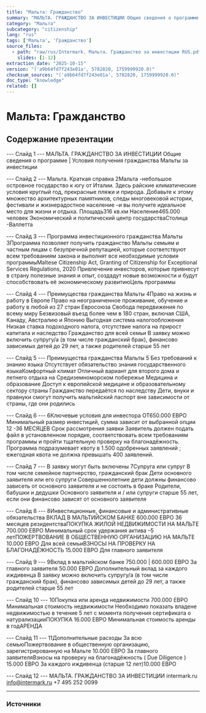 ```yaml
---
title: "Мальта: Гражданство"
summary: "МАЛЬТА. ГРАЖДАНСТВО ЗА ИНВЕСТИЦИИ Общие сведения о программе   |   Условия получения гражданства Мальты за инвестиции Мальта."
category: "Мальта"
subcategory: "citizenship"
lang: "rus"
tags: ['Мальта', 'Гражданство']
source_files:
  - path: "raw/rus/Intermark. Мальта. Гражданство за инвестиции RUS.pdf"
    slides: [1-12]
extraction_date: "2025-10-15"
version: "('a9b64fd7f243e01a', 5782820, 1759999920.0)"
checksum_sources: "('a9b64fd7f243e01a', 5782820, 1759999920.0)"
doc_type: "knowledge"
related: []
---
```


# Мальта: Гражданство

## Содержание презентации

--- Слайд 1 ---
МАЛЬТА. ГРАЖДАНСТВО ЗА ИНВЕСТИЦИИ
Общие сведения о программе   |   Условия получения гражданства Мальты за инвестиции

--- Слайд 2 ---
Мальта.
Краткая справка
2Мальта -небольшое островное государство к югу от Италии. 
Здесь райские климатические условия круглый год, 
прекрасные пляжи и природа. Добавьте к этому множество 
архитектурных памятников, следы многовековой истории, 
фестивали и жизнерадостное население –и вы получите 
идеальное место для жизни и отдыха.
Площадь316 кв.км
Население465.000  человек
Экономический и политический центр государстваСтолица -Валлетта

--- Слайд 3 ---
Программа инвестиционного 
гражданства Мальты
3Программа позволяет получить гражданство Мальты семьям 
и частным лицам с безупречной репутацией, которые 
соответствуют всем требованиям закона и выполнят все 
необходимые условия программыMaltese Citizenship Act, Granting of Citizenship 
for Exceptional Services Regulations, 2020
Привлечение инвесторов, которые привнесут в страну 
полезные знания и опыт, создадут новые возможности и 
будут способствовать её экономическому развитиюЦель программы

--- Слайд 4 ---
Преимущества 
гражданства Мальты
4Право на жизнь и работу в Европе
Право на неограниченное проживание, обучение 
и работу в любой из 27 стран Евросоюза
Свобода передвижения по всему миру
Безвизовый въезд более чем в 180 стран, включая США, Канаду, Австралию и Японию
Выгодная система налогообложения 
Низкая ставка подоходного налога, отсутствие налога на прирост капитала и наследство
Гражданство для всей семьи
В заявку можно включить супругу/а (в том числе гражданский брак), финансово зависимых детей
до 29 лет, а также родителей старше 55 лет

--- Слайд 5 ---
Преимущества 
гражданства Мальты
5
Без требований к знанию языка
Отсутствует обязательство знания 
государственного языкаКомфортный климат
Отличный вариант для второго дома и летнего отдыха на Средиземноморском побережье
Медицина и образование
Доступ к европейской медицине и образовательному сектору страны
Гражданство передаётся по наследству 
Дети, внуки и правнуки смогут получить мальтийский паспорт вне зависимости от страны, где они родились

--- Слайд 6 ---
6Ключевые условия
для инвестора
ОТ650.000 ЕВРО
Минимальный размер инвестиций, сумма зависит 
от выбранной опции
12 -36 МЕСЯЦЕВ
Срок рассмотрения заявки
Заявитель должен подать файл в установленном порядке, соответствовать всем требованиям программы и пройти 
тщательную проверку на благонадёжность.
Программа подразумевает квоту в 1.500 одобренных заявлений ; 
ежегодная квота не должна превышать 400 заявлений.

--- Слайд 7 ---
В заявку могут быть 
включены
7Супруга или супруг 
В том числе семейное партнерство, 
гражданский брак
Дети основного заявителя или его супруги
Совершеннолетние дети должны финансово зависеть от основного заявителя и не состоять в браке
Родители, бабушки и дедушки 
Основного заявителя и / или супруги старше 55 лет, если они финансово зависят от основного заявителя

--- Слайд 8 ---
8Инвестиционные, финансовые и административные обязательства
ВКЛАД 
В МАЛЬТИЙСКОМ 
БАНКЕ
600.000
ЕВРО
36 месяцев 
резидентстваПОКУПКА 
ЖИЛОЙ НЕДВИЖИМОСТИ
НА МАЛЬТЕ
700.000
ЕВРО
Минимальный срок 
удержания актива –5 летПОЖЕРТВОВАНИЕ 
В ОБЩЕСТВЕННУЮ 
ОРГАНИЗАЦИЮ НА МАЛЬТЕ
10.000
ЕВРО
Для всей семьиВЗНОСЫ 
НА ПРОВЕРКУ
НА БЛАГОНАДЁЖНОСТЬ
15.000
ЕВРО
Для главного 
заявителя

--- Слайд 9 ---
9Вклад в мальтийском 
банке
750.000 | 600.000 ЕВРО
За главного заявителя 
50.000 ЕВРО
Дополнительный вклад за каждого иждивенца
В заявку можно включить супругу/а (в том числе
гражданский брак), финансово зависимых детей
до 29 лет, а также родителей старше 55 лет

--- Слайд 10 ---
10Покупка или аренда 
недвижимости
700.000 ЕВРО
Минимальная стоимость недвижимости
Необходимо показать владене недвижимостью в течение
5 лет с момента получения сертификата о натурализацииПОКУПКА
16.000 ЕВРО
Минимальная стоимость аренды в годАРЕНДА

--- Слайд 11 ---
11Дополнительные 
расходы
За всю семьюПожертвование в общественную организацию,
зарегистрированную на Мальте
10.000 ЕВРО
За главного заявителяВзносы на проверку на благонадёжность ( Due
Diligence )
15.000 ЕВРО
За каждого иждивенца (старше 12 лет)10.000 ЕВРО

--- Слайд 12 ---
МАЛЬТА. ГРАЖДАНСТВО ЗА ИНВЕСТИЦИИ
intermark.ru info@intermark.ru +7 495 252 0099


---

### Источники
[^src1]: raw/Intermark. Мальта. Гражданство за инвестиции RUS.pdf → слайды 1–12

